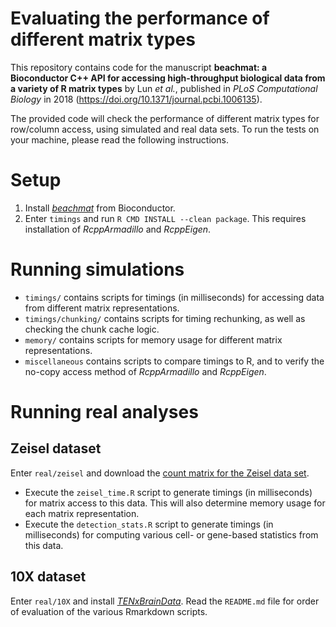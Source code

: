 # Evaluating the performance of different matrix types

This repository contains code for the manuscript **beachmat: a Bioconductor C++ API for accessing high-throughput biological data from a variety of R matrix types** by Lun _et al._, 
published in _PLoS Computational Biology_ in 2018 (https://doi.org/10.1371/journal.pcbi.1006135).

The provided code will check the performance of different matrix types for row/column access, using simulated and real data sets.
To run the tests on your machine, please read the following instructions.

# Setup

1. Install [_beachmat_](https://bioconductor.org/packages/beachmat) from Bioconductor.
2. Enter `timings` and run `R CMD INSTALL --clean package`.
This requires installation of _RcppArmadillo_ and _RcppEigen_. 

# Running simulations
  
- `timings/` contains scripts for timings (in milliseconds) for accessing data from different matrix representations.
- `timings/chunking/` contains scripts for timing rechunking, as well as checking the chunk cache logic.
- `memory/` contains scripts for memory usage for different matrix representations.
- `miscellaneous` contains scripts to compare timings to R, and to verify the no-copy access method of _RcppArmadillo_ and _RcppEigen_.

# Running real analyses

## Zeisel dataset

Enter `real/zeisel` and download the [count matrix for the Zeisel data set](https://storage.googleapis.com/linnarsson-lab-www-blobs/blobs/cortex/expression_mRNA_17-Aug-2014.txt).

- Execute the `zeisel_time.R` script to generate timings (in milliseconds) for matrix access to this data.
This will also determine memory usage for each matrix representation.
- Execute the `detection_stats.R` script to generate timings (in milliseconds) for computing various cell- or gene-based statistics from this data.

## 10X dataset

Enter `real/10X` and install [_TENxBrainData_](https://bioconductor.org/packages/TENxBrainData).
Read the `README.md` file for order of evaluation of the various Rmarkdown scripts.
